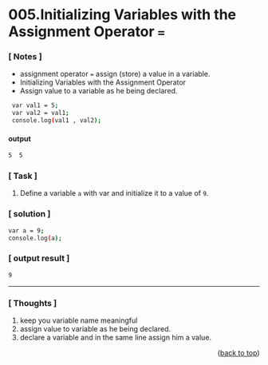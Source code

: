 <a name="topage"></a>

# 005.Initializing Variables with the Assignment Operator `=`

### [ Notes ]
  * assignment operator `=` assign (store) a value in a variable.
  * Initializing Variables with the Assignment Operator
  * Assign value to a variable as he being declared.


```sh
 var val1 = 5;
 var val2 = val1;
 console.log(val1 , val2);

```
#### output
```sh
5  5
```

### [ Task ]
  1. Define a variable `a` with var and initialize it to a value of `9`.

### [ solution ]

```sh
var a = 9;
console.log(a);
```

### [ output result ]

```sh
9
```

-----

### [ Thoughts ]

  1. keep you variable name meaningful
  2. assign value to variable as he being declared.
  3. declare a variable and in the same line assign him a value.


<p align="right">(<a href="#topage">back to top</a>)</p>
<br/>
<br/>
